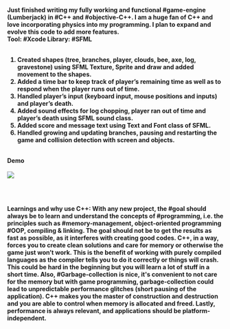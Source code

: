<b>Just finished writing my fully working and functional #game-engine (Lumberjack) in #C++ and #objective-C++.
   I am a huge fan of C++ and love incorporating physics into my programming.
   I plan to expand and evolve this code to add more features.
   <br>Tool: #Xcode Library: #SFML<br><br><b>

1. Created shapes (tree, branches, player, clouds, bee, axe, log, gravestone) using SFML Texture, Sprite and draw and added movement to the shapes.<br>
2. Added a time bar to keep track of player’s remaining time as well as to respond when the player runs out of time.<br>
3. Handled player’s input (keyboard input, mouse positions and inputs) and player’s death.<br>
4. Added sound effects for log chopping, player ran out of time and player’s death using SFML sound class.<br>
5. Added score and message text using Text and Font class of SFML.<br>
6. Handled growing and updating branches, pausing and restarting the game and collision detection with screen and objects.
<br><br>

Demo <br><br>
![](timberguy.gif)

<br><br>

<b>Learnings and why use C++:<b> With any new project, the #goal should always be to learn and understand the concepts of #programming, i.e. the principles such as #memory-management, object-oriented programming #OOP, compiling & linking. The goal should not be to get the results as fast as possible, as it interferes with creating good codes. C++, in a way, forces you to create clean solutions and care for memory or otherwise the game just won’t work. This is the benefit of working with purely compiled languages as the compiler tells you to do it correctly or things will crash. This could be hard in the beginning but you will learn a lot of stuff in a short time. Also, #Garbage-collection is nice, it's convenient to not care for the memory but with game programming, garbage-collection could lead to unpredictable performance glitches (short pausing of the application). C++ makes you the master of construction and destruction and you are able to control when memory is allocated and freed. Lastly, performance is always relevant, and applications should be platform-independent. 
